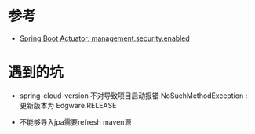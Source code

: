 # 参考

- [Spring Boot Actuator: management.security.enabled](https://docs.spring.io/spring-boot/docs/1.2.0.M1/reference/html/production-ready-monitoring.html)
# 遇到的坑

- spring-cloud-version 不对导致项目启动报错 NoSuchMethodException : 更新版本为 Edgware.RELEASE

- 不能够导入jpa需要refresh maven源 